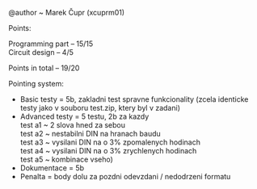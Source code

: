 @author ~ Marek Čupr (xcuprm01)

Points:

Programming part – 15/15\
Circuit design   – 4/5

Points in total  – 19/20
<br/>

Pointing system:
 - Basic testy = 5b, zakladni test spravne funkcionality (zcela identicke testy jako v souboru test.zip, ktery byl v zadani)
 - Advanced testy = 5 testu, 2b za kazdy <br/>
   test a1 ~ 2 slova hned za sebou\
   test a2 ~ nestabilni DIN na hranach baudu\
   test a3 ~ vysilani DIN na o 3% zpomalenych hodinach\
   test a4 ~ vysilani DIN na o 3% zrychlenych hodinach\
   test a5 ~ kombinace vseho)
 - Dokumentace = 5b
 - Penalta = body dolu za pozdni odevzdani / nedodrzeni formatu
